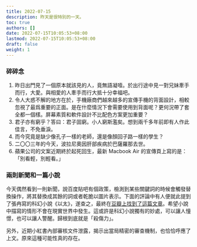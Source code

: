 ```yaml
---
title: 2022-07-15
description: 昨天是很特別的一天。
toc: true
authors: []
date: 2022-07-15T10:05:53+08:00
lastmod: 2022-07-15T10:05:53+08:00
draft: false
weight: 1  
---
```


### 碎碎念

1. 昨日出門見了一個原本就該見的人，竟無語凝噎。於出行途中見一對兄妹牽手而行，大愛。與相愛的人牽手而行大抵十分幸福吧。
2. 令人大惑不解的地方在於，手機廠商們越來越多的宣傳手機的背面設計，相較忽視了最爲重要的正面。是在什麼情況下會需要使用到背面呢？更何況帶了套全都一個樣。屏幕素質和軟件設計不比配色方案更加重要？
3. 君子亦有窮乎？答曰：君子固窮。小人窮斯濫矣。想到兩千多年前即有人作此佳言，不免垂淚。
4. 而今究竟是缺少像孔子一樣的老師，還是像顏回子路一樣的學生？
5. 二〇〇三年的今天，波拉尼奧因肝部疾病於巴薩羅那去世。
6. 蘋果公司的文案近期終於起死回生，最新 Macbook Air 的宣傳頁上寫的是：「別看輕，別輕看。」

### 兩則新聞和一篇小說

今天偶然看到一則新聞，說百度貼吧有個政策，檢測到某些關鍵詞的時候會觸發替換操作，將其替換成其餘的詞或者乾脆以圖片表示。下面的評論中有人便就此提到了張冉寫的科幻小說《以太》，遂查之，最終在[豆瓣上找到了這篇文章](https://m.douban.com/mip/group/topic/44499211/)。希望小說中描寫的情形不會在現實世界中發生。這或許是科幻小說獨有的妙處，可以讓人憧憬，也可以讓人警醒。歸根到底就是「殺傷力」。

另外，近期小紅書內部審核文件泄露，揭示出當局精密的審查機制，也恰恰呼應了上文。原來這種可能性真的存在。

